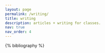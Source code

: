```yaml
---
layout: page
permalink: /writing/
title: writing
description: articles + writing for classes.
nav: true
nav_order: 4
---
```


<!-- _pages/publications.md -->
<div class="publications">

{% bibliography %}

</div>

